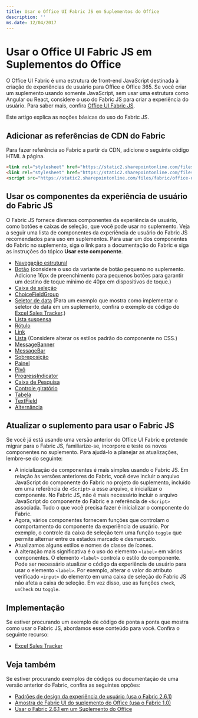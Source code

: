 ```yaml
---
title: Usar o Office UI Fabric JS em Suplementos do Office
description: ''
ms.date: 12/04/2017
---
```


# <a name="use-office-ui-fabric-js-in-office-add-ins"></a>Usar o Office UI Fabric JS em Suplementos do Office

O Office UI Fabric é uma estrutura de front-end JavaScript destinada à criação de experiências de usuário para Office e Office 365. Se você criar um suplemento usando somente JavaScript, sem usar uma estrutura como Angular ou React, considere o uso do Fabric JS para criar a experiência do usuário. Para saber mais, confira [Office UI Fabric JS](https://dev.office.com/fabric-js).

Este artigo explica as noções básicas do uso do Fabric JS.  

## <a name="add-the-fabric-cdn-references"></a>Adicionar as referências de CDN do Fabric
Para fazer referência ao Fabric a partir da CDN, adicione o seguinte código HTML à página.

```html
<link rel="stylesheet" href="https://static2.sharepointonline.com/files/fabric/office-ui-fabric-js/1.4.0/css/fabric.min.css">
<link rel="stylesheet" href="https://static2.sharepointonline.com/files/fabric/office-ui-fabric-js/1.4.0/css/fabric.components.min.css">
<script src="https://static2.sharepointonline.com/files/fabric/office-ui-fabric-js/1.4.0/js/fabric.min.js"></script>
```

## <a name="use-fabric-js-ux-components"></a>Usar os componentes da experiência de usuário do Fabric JS

O Fabric JS fornece diversos componentes da experiência de usuário, como botões e caixas de seleção, que você pode usar no suplemento. Veja a seguir uma lista de componentes da experiência de usuário do Fabric JS recomendados para uso em suplementos. Para usar um dos componentes do Fabric no suplemento, siga o link para a documentação do Fabric e siga as instruções do tópico **Usar este componente**. 

- [Navegação estrutural](https://dev.office.com/fabric-js/Components/Breadcrumb/Breadcrumb.html)
- [Botão](https://dev.office.com/fabric-js/Components/Button/Button.html) (considere o uso da variante de botão pequeno no suplemento. Adicione 16px de preenchimento para pequenos botões para garantir um destino de toque mínimo de 40px em dispositivos de toque.)
- [Caixa de seleção](https://dev.office.com/fabric-js/Components/CheckBox/CheckBox.html)
- [ChoiceFieldGroup](https://dev.office.com/fabric-js/Components/ChoiceFieldGroup/ChoiceFieldGroup.html)
- [Seletor de data](https://dev.office.com/fabric-js/Components/DatePicker/DatePicker.html) (Para um exemplo que mostra como implementar o seletor de data em um suplemento, confira o exemplo de código do [Excel Sales Tracker](https://github.com/OfficeDev/Excel-Add-in-JavaScript-SalesTracker).)
- [Lista suspensa](https://dev.office.com/fabric-js/Components/Dropdown/Dropdown.html)
- [Rótulo](https://dev.office.com/fabric-js/Components/Label/Label.html)
- [Link](https://dev.office.com/fabric-js/Components/Link/Link.html)
- [Lista](https://dev.office.com/fabric-js/Components/List/List.html) (Considere alterar os estilos padrão do componente no CSS.)
- [MessageBanner](https://dev.office.com/fabric-js/Components/MessageBanner/MessageBanner.html)
- [MessageBar](https://dev.office.com/fabric-js/Components/MessageBar/MessageBar.html)
- [Sobreposição](https://dev.office.com/fabric-js/Components/Overlay/Overlay.html)
- [Painel](https://dev.office.com/fabric-js/Components/Panel/Panel.html)
- [Pivô](https://dev.office.com/fabric-js/Components/Pivot/Pivot.html)
- [ProgressIndicator](https://dev.office.com/fabric-js/Components/ProgressIndicator/ProgressIndicator.html)
- [Caixa de Pesquisa](https://dev.office.com/fabric-js/Components/SearchBox/SearchBox.html)
- [Controle giratório](https://dev.office.com/fabric-js/Components/Spinner/Spinner.html)
- [Tabela](https://dev.office.com/fabric-js/Components/Table/Table.html)
- [TextField](https://dev.office.com/fabric-js/Components/TextField/TextField.html)
- [Alternância](https://dev.office.com/fabric-js/Components/Toggle/Toggle.html)
   
## <a name="updating-your-add-in-to-use-fabric-js"></a>Atualizar o suplemento para usar o Fabric JS
Se você já está usando uma versão anterior do Office UI Fabric e pretende migrar para o Fabric JS, familiarize-se, incorpore e teste os novos componentes no suplemento. Para ajudá-lo a planejar as atualizações, lembre-se do seguinte:

- A inicialização de componentes é mais simples usando o Fabric JS. Em relação às versões anteriores do Fabric, você deve incluir o arquivo JavaScript do componente do Fabric no projeto do suplemento, incluído em uma referência de `<Script>` a esse arquivo, e inicializar o componente. No Fabric JS, não é mais necessário incluir o arquivo JavaScript do componente do Fabric e a referência de `<Script>` associada. Tudo o que você precisa fazer é inicializar o componente do Fabric.   
- Agora, vários componentes fornecem funções que controlam o comportamento do componente da experiência de usuário. Por exemplo, o controle da caixa de seleção tem uma função `toggle` que permite alternar entre os estados marcado e desmarcado. 
- Atualizamos alguns estilos e nomes de classe de ícones.
- A alteração mais significativa é o uso do elemento `<label>` em vários componentes. O elemento `<label>` controla o estilo do componente. Pode ser necessário atualizar o código da experiência de usuário para usar o elemento `<label>`. Por exemplo, alterar o valor do atributo verificado `<input>` do elemento em uma caixa de seleção do Fabric JS não afeta a caixa de seleção. Em vez disso, use as funções `check`, `unCheck` ou `toggle`.   

## <a name="implementation"></a>Implementação
Se estiver procurando um exemplo de código de ponta a ponta que mostra como usar o Fabric JS, abordamos esse conteúdo para você. Confira o seguinte recurso:

- [Excel Sales Tracker](https://github.com/OfficeDev/Excel-Add-in-JavaScript-SalesTracker) 

## <a name="see-also"></a>Veja também
Se estiver procurando exemplos de códigos ou documentação de uma versão anterior do Fabric, confira as seguintes opções:

- [Padrões de design da experiência de usuário (usa o Fabric 2.6.1)](https://github.com/OfficeDev/Office-Add-in-UX-Design-Patterns-Code) 
- [Amostra de Fabric UI do suplemento do Office (usa o Fabric 1.0)](https://github.com/OfficeDev/Office-Add-in-Fabric-UI-Sample) 
- [Usar o Fabric 2.6.1 em um Suplemento do Office](ui-elements/using-office-ui-fabric.md)
 


